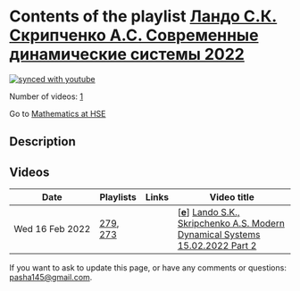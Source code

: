 # Contents of the playlist [Ландо С.К. Скрипченко А.С. Современные динамические системы 2022](https://www.youtube.com/playlist?list=PLq3E5oubNNoBJeCSUJxC6stXiAV2_z0DA)

[![synced with youtube](https://img.shields.io/github/last-commit/mathphysschool/mathphysschool.github.io/autoupdate1?label=synced%20with%20youtube)](https://github.com/mathphysschool/mathphysschool.github.io/commits/autoupdate1)

Number of videos: [1](#videos)

Go to [Mathematics at HSE](../README.md)

## Description



## Videos

|Date|Playlists|Links|Video title|
|---|---|---|---|
| Wed&nbsp;16&nbsp;Feb&nbsp;2022 | [279](../playlists/279 "Ландо С.К. Скрипченко А.С. Современные динамические системы 2022"), [273](../playlists/273 "Lando S.K., Skripchenko A.S. Modern Dynamical Systems. Spring 2022") |  | [[**e**](https://studio.youtube.com/video/fxQErZPpfSU/edit "Edit")] [Lando S.K., Skripchenko A.S. Modern Dynamical Systems 15.02.2022 Part 2](https://www.youtube.com/watch?v=fxQErZPpfSU&list=PLq3E5oubNNoBJeCSUJxC6stXiAV2_z0DA) |


 If you want to ask to update this page, or have any comments or questions: <pasha145@gmail.com>.